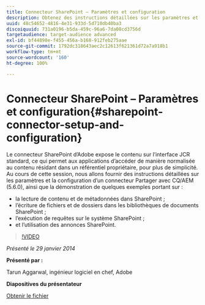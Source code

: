 ```yaml
---
title: Connecteur SharePoint – Paramètres et configuration
description: Obtenez des instructions détaillées sur les paramètres et la configuration d’un connecteur Partager avec CQ/AEM (5.6.0), ainsi que la démonstration de quelques exemples. Le connecteur SharePoint d’Adobe expose le contenu sur l’interface JCR standard, ce qui permet aux applications d’accéder de manière normalisée au contenu résidant dans un référentiel propriétaire, pour plus de simplicité.
uuid: 48c54652-4816-4e31-933d-5d710db40ba3
discoiquuid: 731a0196-b5da-459c-96a6-7da08cd3756d
targetaudience: target-audience advanced
exl-id: bf44898e-f455-456a-b168-912feb275aae
source-git-commit: 1792dc318643aec2c12613f621361d72a7a918b1
workflow-type: tm+mt
source-wordcount: '160'
ht-degree: 100%

---
```


# Connecteur SharePoint – Paramètres et configuration{#sharepoint-connector-setup-and-configuration}

Le connecteur SharePoint d’Adobe expose le contenu sur l’interface JCR standard, ce qui permet aux applications d’accéder de manière normalisée au contenu résidant dans un référentiel propriétaire, pour plus de simplicité. Au cours de cette session, nous allons fournir des instructions détaillées sur les paramètres et la configuration d’un connecteur Partager avec CQ/AEM (5.6.0), ainsi que la démonstration de quelques exemples portant sur :

* la lecture de contenu et de métadonnées dans SharePoint ;
* l’écriture de fichiers et de dossiers dans les bibliothèques de documents SharePoint ;
* l’exécution de requêtes sur le système SharePoint ;
* et l’utilisation des annonces SharePoint.

>[!VIDEO](https://video.tv.adobe.com/v/19525/?quality=9)

*Présenté le 29 janvier 2014*

**Présenté par :**

Tarun Aggarwal, ingénieur logiciel en chef, Adobe

**Diapositives du présentateur**

[Obtenir le fichier](assets/cq-gems-sharepoint-connector.pdf)
<!--
[Get back to the Overview](https://helpx.adobe.com/experience-manager/kt/eseminars/gems/aem-index.html)
-->
